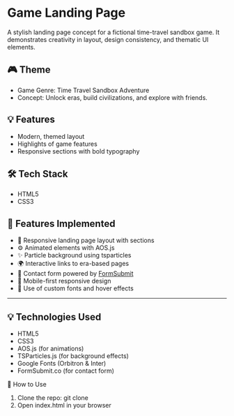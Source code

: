 # Game Landing Page

A stylish landing page concept for a fictional time-travel sandbox game. It demonstrates creativity in layout, design consistency, and thematic UI elements.

## 🎮 Theme
- Game Genre: Time Travel Sandbox Adventure
- Concept: Unlock eras, build civilizations, and explore with friends.

## 💡 Features
- Modern, themed layout
- Highlights of game features
- Responsive sections with bold typography

## 🛠️ Tech Stack
- HTML5
- CSS3

## 🎨 Features Implemented

- 🌌 Responsive landing page layout with sections
- ⚙️ Animated elements with AOS.js
- ✨ Particle background using tsparticles
- 🌍 Interactive links to era-based pages
- 📧 Contact form powered by [FormSubmit](https://formsubmit.co)
- 📱 Mobile-first responsive design
- 🧠 Use of custom fonts and hover effects

---

## 💡 Technologies Used

- HTML5
- CSS3
- AOS.js (for animations)
- TSParticles.js (for background effects)
- Google Fonts (Orbitron & Inter)
- FormSubmit.co (for contact form)

📁 How to Use
1. Clone the repo: git clone <repo-link>
2. Open index.html in your browser

